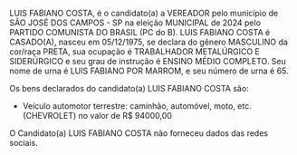 LUIS FABIANO COSTA, é o candidato(a) a VEREADOR pelo município de SÃO JOSÉ DOS CAMPOS - SP na eleição MUNICIPAL de 2024 pelo PARTIDO COMUNISTA DO BRASIL (PC do B). LUIS FABIANO COSTA é CASADO(A), nasceu em 05/12/1975, se declara do gênero MASCULINO da cor/raça PRETA, sua ocupação é TRABALHADOR METALÚRGICO E SIDERÚRGICO e seu grau de instrução é ENSINO MÉDIO COMPLETO. Seu nome de urna é LUIS FABIANO POR MARROM, e seu número de urna é 65.

Os bens declarados do candidato(a) LUIS FABIANO COSTA são: 
- Veículo automotor terrestre: caminhão, automóvel, moto, etc. (CHEVROLET) no valor de R$ 94000,00

O Candidato(a) LUIS FABIANO COSTA não forneceu dados das redes sociais.